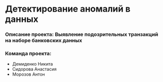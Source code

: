 # Детектирование аномалий в данных

### Описание проекта: Выявление подозрительных транзакций на наборе банковских данных 

### Команда проекта:
- Демиденко Никита
- Сидорова Анастасия
- Морозов Антон
